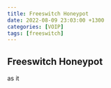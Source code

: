 ```yaml
---
title: Freeswitch Honeypot
date: 2022-08-09 23:03:00 +1300
categories: [VOIP]
tags: [freeswitch]
---
```

## Freeswitch Honeypot

as it
